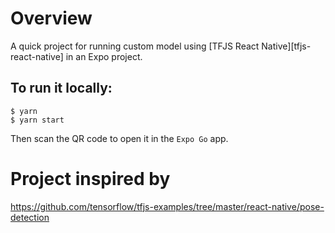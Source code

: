 # Overview

A quick project for running custom model using
[TFJS React Native][tfjs-react-native] in an Expo project.

## To run it locally:

```
$ yarn
$ yarn start
```

Then scan the QR code to open it in the `Expo Go` app.

# Project inspired by
https://github.com/tensorflow/tfjs-examples/tree/master/react-native/pose-detection
